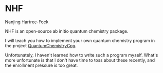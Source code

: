 # NHF
Nanjing Hartree-Fock

NHF is an open-source ab initio quantum chemistry package.

I will teach you how to implement your own quantum chemistry program in the project [QuantumChemistryCpp](https://github.com/rudin-jiang/QuantumChemistryCpp#quantum-chemistry-cpp).

Unfortunately, I haven't learned how to write such a program myself. What's more unfortunate is that I don't have time to toss about these recently, and the enrollment pressure is too great.